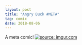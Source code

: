 ```yaml
---
layout: post
title: "Angry Duck #META"
tag: comic
date: 2018-08-06
---
```


A meta comic! <!-- #41 -->
[![](https://i.imgur.com/6Asonrx.jpg "source: imgur.com")](https://i.imgur.com/6Asonrx.jpg)
